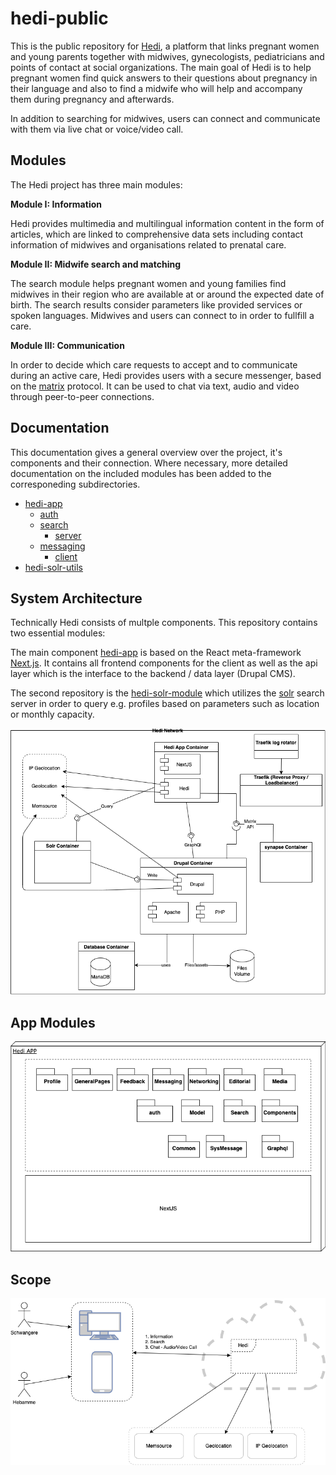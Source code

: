 # hedi-public

This is the public repository for [Hedi](https://hedi.app), a platform that links pregnant women and young parents together with midwives, gynecologists, pediatricians and points of contact at social organizations. The main goal of Hedi is to help pregnant women find quick answers to their questions about pregnancy in their language and also to find a midwife who will help and accompany them during pregnancy and afterwards.

In addition to searching for midwives, users can connect and communicate with them via live chat or voice/video call.

## Modules

The Hedi project has three main modules:

**Module I: Information**

Hedi provides multimedia and multilingual information content in the form of articles, which are linked to comprehensive data sets including contact information of midwives and organisations related to prenatal care.

**Module II: Midwife search and matching**

The search module helps pregnant women and young families find midwives in their region who are available at or around the expected date of birth. The search results consider parameters like provided services or spoken languages. Midwives and users can connect to in order to fullfill a care.

**Module III: Communication**

In order to decide which care requests to accept and to communicate during an active care, Hedi provides users with a secure messenger, based on the [matrix](https://matrix.org/) protocol. It can be used to chat via text, audio and video through peer-to-peer connections.

## Documentation

This documentation gives a general overview over the project, it's components and their connection. Where necessary, more detailed documentation on the included modules has been added to the corresponeding subdirectories.


* [hedi-app](./hedi-app/README.md)
  * [auth](./hedi-app/modules/auth/README.md)
  * [search](./hedi-app/modules/search/README.md)
    * [server](./hedi-app/modules/search/server/solr/README.md)
  * [messaging](./hedi-app/modules/messaging/README.md)
    * [client](./hedi-app/modules/messaging/client/README.md)
* [hedi-solr-utils](./hedi-solr-utils/README.md)

## System Architecture

Technically Hedi consists of multple components. This repository contains two essential modules:

The main component [hedi-app](./hedi-app/) is based on the React meta-framework [Next.js](https://nextjs.org/). It contains all frontend components for the client as well as the api layer which is the interface to the backend / data layer (Drupal CMS).

The second repository is the [hedi-solr-module](./hedi-solr-utils/) which utilizes the [solr](https://solr.apache.org/) search server in order to query e.g. profiles based on parameters such as location or monthly capacity.

![Hedi Context](./docs/images/Hedi_APP_Architecture_Hedi_Context.png)
## App Modules

![Hedi App Modules](./docs/images/Hedi_APP_Architecture_Hedi_App_Modules.png)

## Scope

![Hedi Scope](./docs/images/Hedi_APP_Architecture_Hedi_App_Scope.png)

